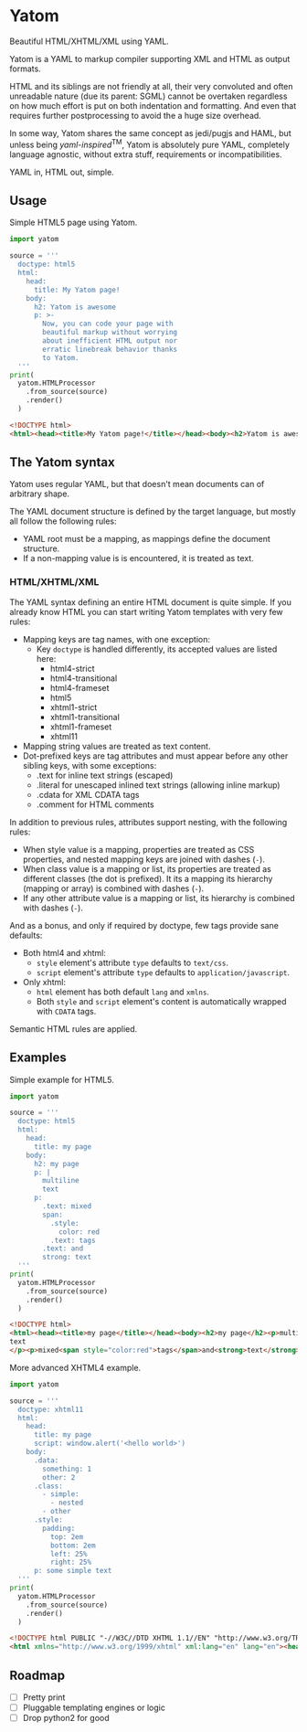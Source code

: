# Yatom

Beautiful HTML/XHTML/XML using YAML.

Yatom is a YAML to markup compiler supporting XML and HTML as output formats.

HTML and its siblings are not friendly at all, their very convoluted and often unreadable nature (due its parent: SGML) cannot be overtaken regardless on how much effort is put on both indentation and formatting. And even that requires further postprocessing to avoid the a huge size overhead.

In some way, Yatom shares the same concept as jedi/pugjs and HAML, but unless being *yaml-inspired*<sup>TM</sup>, Yatom is absolutely pure YAML, completely language agnostic, without extra stuff, requirements or incompatibilities.

YAML in, HTML out, simple.

## Usage

Simple HTML5 page using Yatom.

```python
import yatom

source = '''
  doctype: html5
  html:
    head:
      title: My Yatom page!
    body:
      h2: Yatom is awesome
      p: >-
        Now, you can code your page with
        beautiful markup without worrying
        about inefficient HTML output nor
        erratic linebreak behavior thanks
        to Yatom.
  '''
print(
  yatom.HTMLProcessor
    .from_source(source)
    .render()
  )
```

```html
<!DOCTYPE html>
<html><head><title>My Yatom page!</title></head><body><h2>Yatom is awesome</h2><p>Now, you can code your page with beautiful markup without worrying about inefficient HTML output nor erratic linebreak behavior thanks to Yatom.</p></body></html>
```

## The Yatom syntax

Yatom uses regular YAML, but that doesn't mean documents can of arbitrary shape.

The YAML document structure is defined by the target language, but mostly all follow the following rules:

- YAML root must be a mapping, as mappings define the document structure.
- If a non-mapping value is is encountered, it is treated as text.

### HTML/XHTML/XML

The YAML syntax defining an entire HTML document is quite simple. If you already know HTML you can start writing Yatom templates with very few rules:

- Mapping keys are tag names, with one exception:
  - Key `doctype` is handled differently, its accepted values are listed here:
    - html4-strict
    - html4-transitional
    - html4-frameset
    - html5
    - xhtml1-strict
    - xhtml1-transitional
    - xhtml1-frameset
    - xhtml11
- Mapping string values are treated as text content.
- Dot-prefixed keys are tag attributes and must appear before any other sibling keys, with some exceptions:
  - .text for inline text strings (escaped)
  - .literal for unescaped inlined text strings (allowing inline markup)
  - .cdata for XML CDATA tags
  - .comment for HTML comments

In addition to previous rules, attributes support nesting, with the following rules:

- When style value is a mapping, properties are treated as CSS properties, and nested mapping keys are joined with dashes (`-`).
- When class value is a mapping or list, its properties are treated as different classes (the dot is prefixed). It its a mapping its hierarchy (mapping or array) is combined with dashes (`-`).
- If any other attribute value is a mapping or list, its hierarchy is combined with dashes (`-`).

And as a bonus, and only if required by doctype, few tags provide sane defaults:

- Both html4 and xhtml:
  - `style` element's attribute `type` defaults to `text/css`.
  - `script` element's attribute `type` defaults to `application/javascript`.
- Only xhtml:
  - `html` element has both default `lang` and `xmlns`.
  - Both `style` and `script` element's content is automatically wrapped with `CDATA` tags.

Semantic HTML rules are applied.

## Examples

Simple example for HTML5.

```python
import yatom

source = '''
  doctype: html5
  html:
    head:
      title: my page
    body:
      h2: my page
      p: |
        multiline
        text
      p:
        .text: mixed
        span:
          .style:
            color: red
          .text: tags
        .text: and
        strong: text
  '''
print(
  yatom.HTMLProcessor
    .from_source(source)
    .render()
  )
```

```html
<!DOCTYPE html>
<html><head><title>my page</title></head><body><h2>my page</h2><p>multiline
text
</p><p>mixed<span style="color:red">tags</span>and<strong>text</strong></p></body></html>
```

More advanced XHTML4 example.

```python
import yatom

source = '''
  doctype: xhtml11
  html:
    head:
      title: my page
      script: window.alert('<hello world>')
    body:
      .data:
        something: 1
        other: 2
      .class:
        - simple:
          - nested
        - other
      .style:
        padding:
          top: 2em
          bottom: 2em
          left: 25%
          right: 25%
      p: some simple text
  '''
print(
  yatom.HTMLProcessor
    .from_source(source)
    .render()
  )
```

```html
<!DOCTYPE html PUBLIC "-//W3C//DTD XHTML 1.1//EN" "http://www.w3.org/TR/xhtml11/DTD/xhtml11.dtd">
<html xmlns="http://www.w3.org/1999/xhtml" xml:lang="en" lang="en"><head><title>my page</title><script type="application/javascript"><![CDATA[window.alert('<hello world>')]]></script></head><body data-something="1" data-other="2" class="simple-nested other" style="padding-top:2em;padding-bottom:2em;padding-left:25%;padding-right:25%"><p>some simple text</p></body></html>
```

## Roadmap

- [ ] Pretty print
- [ ] Pluggable templating engines or logic
- [ ] Drop python2 for good
